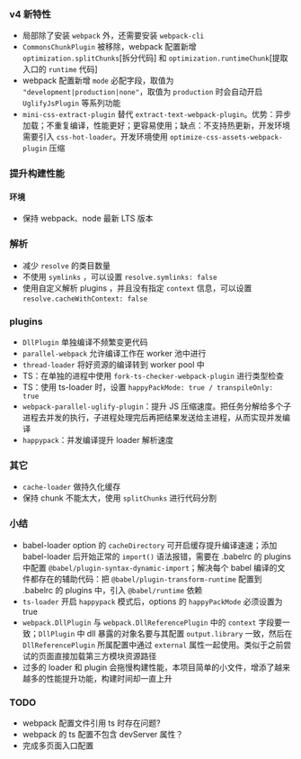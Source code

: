 ### v4 新特性

+ 局部除了安装 `webpack` 外，还需要安装 `webpack-cli`
+ `CommonsChunkPlugin` 被移除，webpack 配置新增 `optimization.splitChunks`[拆分代码] 和 `optimization.runtimeChunk`[提取入口的 `runtime` 代码]
+ webpack 配置新增 `mode` 必配字段，取值为 `"development|production|none"`，取值为 `production` 时会自动开启 `UglifyJsPlugin` 等系列功能
+ `mini-css-extract-plugin` 替代 `extract-text-webpack-plugin`。优势：异步加载；不重复编译，性能更好；更容易使用；缺点：不支持热更新，开发环境需要引入 `css-hot-loader`。开发环境使用 `optimize-css-assets-webpack-plugin` 压缩

### 提升构建性能

#### 环境
+ 保持 webpack、node 最新 LTS 版本

### 解析
+ 减少 `resolve` 的类目数量
+ 不使用 `symlinks` ，可以设置 `resolve.symlinks: false`
+ 使用自定义解析 plugins ，并且没有指定 `context` 信息，可以设置 `resolve.cacheWithContext: false`

### plugins
+ `DllPlugin` 单独编译不频繁变更代码
+ `parallel-webpack` 允许编译工作在 worker 池中进行
+ `thread-loader` 将好资源的编译转到 worker pool 中
+ TS：在单独的进程中使用 `fork-ts-checker-webpack-plugin` 进行类型检查
+ TS：使用 ts-loader 时，设置 `happyPackMode: true / transpileOnly: true`
+ `webpack-parallel-uglify-plugin`：提升 JS 压缩速度。把任务分解给多个子进程去并发的执行，子进程处理完后再把结果发送给主进程，从而实现并发编译
+ `happypack`：并发编译提升 loader 解析速度

### 其它
+ `cache-loader` 做持久化缓存
+ 保持 chunk 不能太大，使用 `splitChunks` 进行代码分割

### 小结

+ babel-loader option 的 `cacheDirectory` 可开启缓存提升编译速速；添加 babel-loader 后开始正常的 `import()` 语法报错，需要在 .babelrc 的 plugins 中配置 `@babel/plugin-syntax-dynamic-import`；解决每个 babel 编译的文件都存在的辅助代码：把 `@babel/plugin-transform-runtime` 配置到 .babelrc 的 plugins 中，引入 `@babel/runtime` 依赖
+ `ts-loader` 开启 `happypack` 模式后，options 的 `happyPackMode` 必须设置为 true
+ `webpack.DllPlugin` 与 `webpack.DllReferencePlugin` 中的 `context` 字段要一致；`DllPlugin` 中 dll 暴露的对象名要与其配置 `output.library` 一致，然后在 `DllReferencePlugin` 所属配置中通过 `external` 属性一起使用。类似于之前尝试的页面直接加载第三方模块资源路径
+ 过多的 loader 和 plugin 会拖慢构建性能，本项目简单的小文件，增添了越来越多的性能提升功能，构建时间却一直上升

### TODO

+ webpack 配置文件引用 ts 时存在问题?
+ webpack 的 ts 配置不包含 devServer 属性？
+ 完成多页面入口配置
